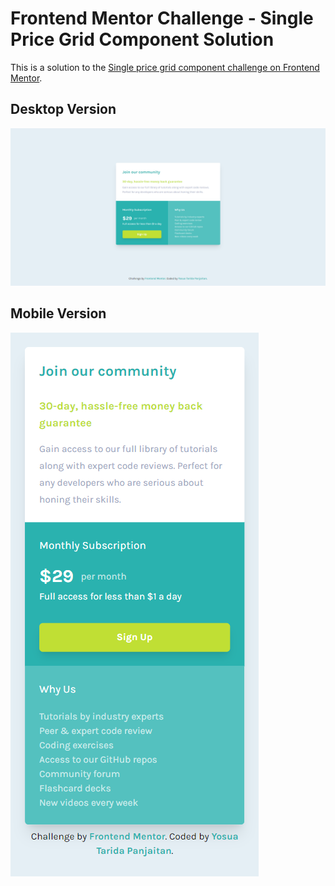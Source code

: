 # Frontend Mentor Challenge - Single Price Grid Component Solution

This is a solution to the [Single price grid component challenge on Frontend Mentor](https://www.frontendmentor.io/challenges/single-price-grid-component-5ce41129d0ff452fec5abbbc).

## Desktop Version
![](./images/desktop.png)

## Mobile Version
![](./images/mobile.png)